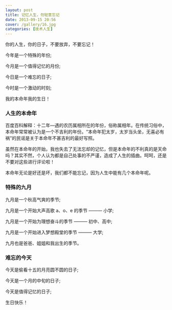 ```yaml
---
layout: post
title: 记忆人生，勿轻意忘记
date: 2013-09-15 20:56
cover: /gallery/16.jpg
categories: [技术人生]
---
```


你的人生，你的日子，不要放弃，不要忘记！

今年是一个特殊的年份;

今月是一个值得记忆的月份;

今日是一个难忘的日子;

今时是一个激动的时刻;

我的本命年我的生日！

<!--more-->

### 人生的本命年

百度百科解释：十二年—遇的农历属相所在的年份，俗称属相年。在传统习俗中，本命年常常被认为是一个不吉利的年份。“本命年犯太岁，太岁当头坐，无喜必有祸”的民谣是关于本命年不甚吉利的最好写照。

虽然在本命年的开始，我也失去了无法忘却的记忆，但是本命年的不利真的是天命吗？其实不然，个人认为都是自己处事的不严谨，造成了人生的插曲。呵呵，还是不要对这些进行评论啦！

本命年无论是好还是坏，我们都不能忘记，因为人生中能有几个本命年呢。

### 特殊的九月

九月是一个秋高气爽的季节;

九月是一个开始大声高歌 a、o、e 的季节 ——— 小学;

九月是一个开始为理想奋斗的季节 ——— 初中、高中;

九月是一个开始进入梦想殿堂的季节 ——— 大学;

九月也是爸爸、姐姐和我出生的季节。

### 难忘的今天

今天是偷看十五的月亮圆不圆的日子;

今天是一个月的中旬的日子;

今天是值得记忆的日子;

生日快乐！
